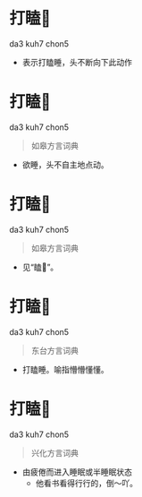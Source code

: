 # 打瞌𥅻
da3 kuh7 chon5
- 表示打瞌睡，头不断向下此动作

# 打瞌𥅻
da3 kuh7 chon5
> 如皋方言词典
- 欲睡，头不自主地点动。

# 打瞌𥅻
da3 kuh7 chon5
> 如皋方言词典
- 见“瞌𥅻”。

# 打瞌𥅻
da3 kuh7 chon5
> 东台方言词典
- 打瞌睡。喻指懵懵懂懂。

# 打瞌𥅻
da3 kuh7 chon5
> 兴化方言词典
- 由疲倦而进入睡眠或半睡眠状态
  - 他看书看得行行的，倒～吖。

